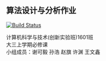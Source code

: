 
## 算法设计与分析作业
[![Build Status](https://www.travis-ci.org/ZhaoQi99/SNNU_Junior_Project.svg?branch=dev)](https://www.travis-ci.org/ZhaoQi99/SNNU_Junior_Project)

计算机科学与技术(创新实验班)1601班  
大三上学期必修课  
小组成员：谢可毅 孙浩 赵旗 许渊 王文鑫  
